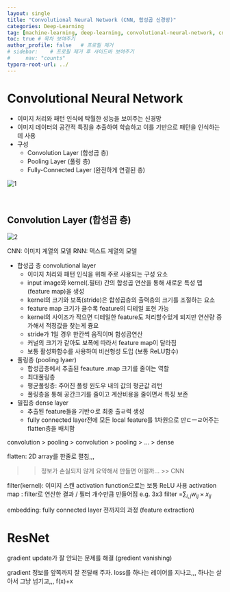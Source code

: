```yaml
---
layout: single
title: "Convolutional Neural Network (CNN, 합성곱 신경망)"
categories: Deep-Learning
tag: [machine-learning, deep-learning, convolutional-neural-network, cnn]
toc: true # 목차 보여주기
author_profile: false   # 프로필 제거
# sidebar:    # 프로필 제거 후 사이드바 보여주기
#     nav: "counts"
typora-root-url: ../
---
```


# Convolutional Neural Network
- 이미지 처리와 패턴 인식에 탁월한 성능을 보여주는 신경망
- 이미지 데이터의 공간적 특징을 추출하여 학습하고 이를 기반으로 패턴을 인식하는데 사용
- 구성
  - Convolution Layer (합성곱 층)
  - Pooling Layer (풀링 층)
  - Fully-Connected Layer (완전하게 연결된 층)

![1]({{site.url}}/images/dl/cnn/1.jpg)



<br>

## Convolution Layer (합성곱 층)

![2]({{site.url}}/images/dl/cnn/2.jpg)

CNN: 이미지 계열의 모델
RNN: 텍스트 계열의 모델

- 합성곱 층 convolutional layer
  - 이미지 처리와 패턴 인식을 위해 주로 사용되는 구성 요소
  - input image와 kernel(.필터) 간의 합성곱 연산을 통해 새로운 특성 맵(feature map)을 생성
  - kernel의 크기와 보폭(stride)은 합성곱층의 출력층의 크기를 조절하는 요소
  - feature map 크기가 클수록 feature의 디테일 표현 가능
  - kernel의 사이즈가 작으면 디테일한 feature도 처리할수있게 되지만 연산량 증가해서 적정값을 찾는게 즁요
  - stride가 1일 경우 한칸씩 움직이며 합성곱연산
  - 커널의 크기가 같아도 보폭에 따라서 feature map이 달라짐
  - 보통 활성화함수를 사용하여 비선형성 도입 (보통 ReLU함수)
- 풀링층 (pooling lyaer)
  - 합성곱층에서 추출된 feauture .map 크기를 줄이는 역할
  - 최대풀링층
  - 평균풀링층: 주어진 풀링 윈도우 내의 값의 평균값 리턴
  - 풀링층을 통해 공간크기를 줄이고 계산비용을 줄이면서 특징 보존
- 밀집층 dense layer
  - 추출된 feature들을 기반ㅇ로 최종 출ㄹ력 생성 
  - fully connected layer전에 모든 local feature를 1차원으로 만ㄷㅡㄹ어주는 flatten층을 배치함

convolution > pooling > convolution > pooling > ... > dense


flatten: 2D array를 한줄로 펼침,,,
>> 정보가 손실되지 않게 요약해서 만들면 어떨까... >> CNN

filter(kernel): 이미지 스캔
activation function으로는 보통 ReLU 사용
activation map : filter로 연산한 결과 / 필터 개수만큼 만들어짐
e.g. 3x3 filter =$\sum_{i,j} w_{ij} \times x_{ij}$

embedding: fully connected layer 전까지의 과정 (feature extraction)

# ResNet
gradient update가 잘 안되는 문제를 해결 (gredient vanishing)

gradient 정보를 앞쪽까지 잘 전달해 주자.
loss를 하나는 레이어를 지나고,,, 하나는 살아서 그냥 넘기고,,,  f(x)+x
